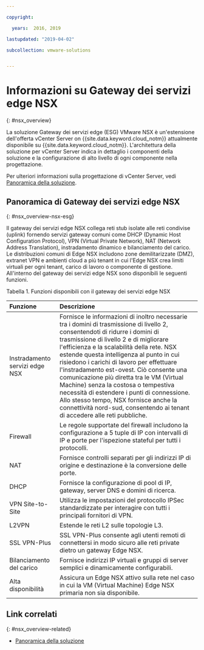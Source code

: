 ```yaml
---

copyright:

  years:  2016, 2019

lastupdated: "2019-04-02"

subcollection: vmware-solutions


---
```


# Informazioni su Gateway dei servizi edge NSX
{: #nsx_overview}

La soluzione Gateway dei servizi edge (ESG) VMware NSX è un'estensione dell'offerta vCenter Server on {{site.data.keyword.cloud_notm}} attualmente disponibile su {{site.data.keyword.cloud_notm}}. L'architettura della soluzione per vCenter Server indica in dettaglio i componenti della soluzione e la configurazione di alto livello di ogni componente nella progettazione. 

Per ulteriori informazioni sulla progettazione di vCenter Server, vedi [Panoramica della soluzione](/docs/services/vmwaresolutions/archiref/solution?topic=vmware-solutions-solution_overview).

## Panoramica di Gateway dei servizi edge NSX
{: #nsx_overview-nsx-esg}

Il gateway dei servizi edge NSX collega reti stub isolate alle reti condivise (uplink) fornendo servizi gateway comuni come DHCP (Dynamic Host Configuration Protocol), VPN (Virtual Private Network), NAT (Network Address Translation), instradamento dinamico e bilanciamento del carico. Le distribuzioni comuni di Edge NSX includono zone demilitarizzate (DMZ), extranet VPN e ambienti cloud a più tenant in cui l'Edge NSX crea limiti virtuali per ogni tenant, carico di lavoro o componente di gestione. All'interno del gateway dei servizi edge NSX sono disponibili le seguenti funzioni.

Tabella 1. Funzioni disponibili con il gateway dei servizi edge NSX

| Funzione | Descrizione |
|:------- |:----------- |
| Instradamento servizi edge NSX | Fornisce le informazioni di inoltro necessarie tra i domini di trasmissione di livello 2, consentendoti di ridurre i domini di trasmissione di livello 2 e di migliorare l'efficienza e la scalabilità della rete. NSX estende questa intelligenza al punto in cui risiedono i carichi di lavoro per effettuare l'instradamento est-ovest. Ciò consente una comunicazione più diretta tra le VM (Virtual Machine) senza la costosa o tempestiva necessità di estendere i punti di connessione. Allo stesso tempo, NSX fornisce anche la connettività nord-sud, consentendo ai tenant di accedere alle reti pubbliche. |
| Firewall | Le regole supportate del firewall includono la configurazione a 5 tuple di IP con intervalli di IP e porte per l'ispezione stateful per tutti i protocolli. |
| NAT | Fornisce controlli separati per gli indirizzi IP di origine e destinazione è la conversione delle porte. |
| DHCP | Fornisce la configurazione di pool di IP, gateway, server DNS e domini di ricerca. |
| VPN Site-to-Site | Utilizza le impostazioni del protocollo IPSec standardizzate per interagire con tutti i principali fornitori di VPN. |
| L2VPN | Estende le reti L2 sulle topologie L3. |
| SSL VPN-Plus |  SSL VPN-Plus consente agli utenti remoti di connettersi in modo sicuro alle reti private dietro un gateway Edge NSX. |
| Bilanciamento del carico | Fornisce indirizzi IP virtuali e gruppi di server semplici e dinamicamente configurabili. |
| Alta disponibilità | Assicura un Edge NSX attivo sulla rete nel caso in cui la VM (Virtual Machine) Edge NSX primaria non sia disponibile. |

## Link correlati
{: #nsx_overview-related}

* [Panoramica della soluzione](/docs/services/vmwaresolutions/archiref/solution?topic=vmware-solutions-solution_overview)

